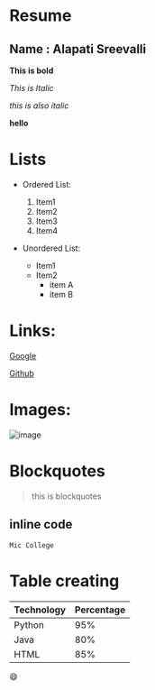 # Resume

## Name : Alapati Sreevalli

**This is bold**

*This is Italic*

_this is also italic_

<h>**hello**</h1>

# Lists

 - Ordered List:
 
    1. Item1
    2. Item2
    3. Item3
    4. Item4
 - Unordered List:
 
    * Item1
    * Item2
       * item A
       * item B
 # Links:
 
 [Google](https://google.com)
 
 [Github](https://github.com)

# Images:

![image](https://user-images.githubusercontent.com/84225895/118591239-78e86780-b7c1-11eb-815a-789feca10062.png)

# Blockquotes

> this is blockquotes

## inline code

`Mic College`

# Table creating

Technology|Percentage
----------|----------
Python    | 95%
Java      | 80%
HTML      | 85%

:smile:
